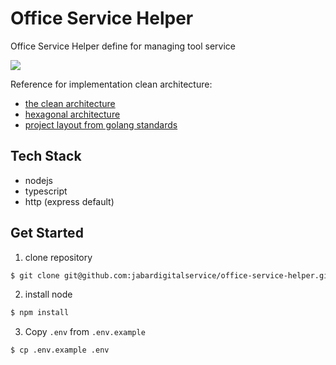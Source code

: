 # Office Service Helper

Office Service Helper define for managing tool service

<a href="https://codeclimate.com/github/ayocodingit/clean-architecture-ts/maintainability"><img src="https://api.codeclimate.com/v1/badges/386d765f6f1aa1b4a4c8/maintainability" /></a>

Reference for implementation clean architecture:

-   [the clean architecture](https://blog.cleancoder.com/uncle-bob/2012/08/13/the-clean-architecture.html)
-   [hexagonal architecture](https://medium.com/ssense-tech/hexagonal-architecture-there-are-always-two-sides-to-every-story-bc0780ed7d9c)
-   [project layout from golang standards](https://github.com/golang-standards/project-layout)

## Tech Stack

-   nodejs
-   typescript
-   http (express default)

## Get Started

1. clone repository

```bash
$ git clone git@github.com:jabardigitalservice/office-service-helper.git
```

2. install node

```bash
$ npm install
```

3. Copy `.env` from `.env.example`

```bash
$ cp .env.example .env
```
